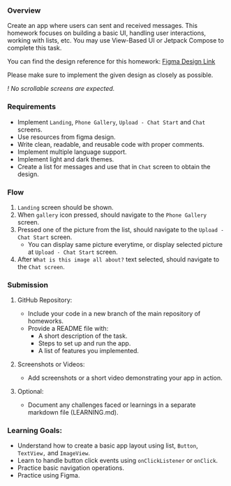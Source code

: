 ### Overview
Create an app where users can sent and received messages. This homework focuses on  building a basic UI, handling user interactions, working with lists, etc. You may use View-Based UI or Jetpack Compose to complete this task.

You can find the design reference for this homework: [Figma Design Link](https://www.figma.com/design/LYKfnNqma76fcppvYgm2HV/Image-Detection-Chat-App-(Community)-(Copy)?node-id=302-205&p=f&t=XvILGLmmyiL4Y52d-0)

Please make sure to implement the given design as closely as possible.

_! No scrollable screens are expected._

### Requirements
- Implement `Landing`, `Phone Gallery`, `Upload - Chat Start` and `Chat` screens.
- Use resources from figma design. 
- Write clean, readable, and reusable code with proper comments.
- Implement multiple language support. 
- Implement light and dark themes.
- Create a list for messages and use that in `Chat` screen to obtain the design.

### Flow
1. `Landing` screen should be shown. 
2. When `gallery` icon pressed, should navigate to the `Phone Gallery` screen. 
3. Pressed one of the picture from the list, should navigate to the `Upload - Chat Start` screen.
   - You can display same picture everytime, or display selected picture at `Upload - Chat Start` screen. 
5. After `What is this image all about?` text selected, should navigate to the `Chat screen`. 

### Submission
1. GitHub Repository:
   - Include your code in a new branch of the main repository of homeworks.
   - Provide a README file with:
     - A short description of the task.
     - Steps to set up and run the app.
     - A list of features you implemented.

2. Screenshots or Videos:
   - Add screenshots or a short video demonstrating your app in action.

3. Optional:
   - Document any challenges faced or learnings in a separate markdown file (LEARNING.md).

### Learning Goals:
- Understand how to create a basic app layout using list, `Button`, `TextView,` and `ImageView`.
- Learn to handle button click events using `onClickListener` or `onClick`.
- Practice basic navigation operations.
- Practice using Figma.
